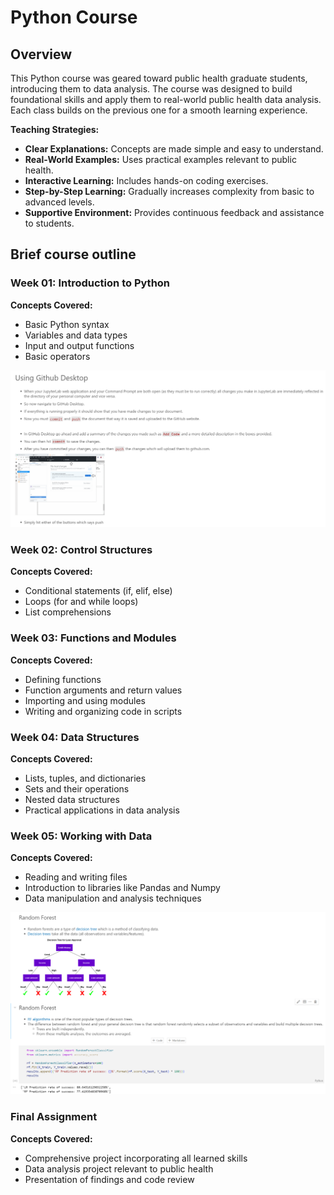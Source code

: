 # Python Course

## Overview
This Python course was geared toward public health graduate students, introducing them to data analysis. The course was designed to build foundational skills and apply them to real-world public health data analysis. Each class builds on the previous one for a smooth learning experience.

**Teaching Strategies:**
- **Clear Explanations:** Concepts are made simple and easy to understand.
- **Real-World Examples:** Uses practical examples relevant to public health.
- **Interactive Learning:** Includes hands-on coding exercises.
- **Step-by-Step Learning:** Gradually increases complexity from basic to advanced levels.
- **Supportive Environment:** Provides continuous feedback and assistance to students.

## Brief course outline

### Week 01: Introduction to Python
**Concepts Covered:**
- Basic Python syntax
- Variables and data types
- Input and output functions
- Basic operators

![Screenshot from Class 01](https://github.com/domlockett/python_course/blob/main/images/class_01.png)

### Week 02: Control Structures
**Concepts Covered:**
- Conditional statements (if, elif, else)
- Loops (for and while loops)
- List comprehensions

### Week 03: Functions and Modules
**Concepts Covered:**
- Defining functions
- Function arguments and return values
- Importing and using modules
- Writing and organizing code in scripts

### Week 04: Data Structures
**Concepts Covered:**
- Lists, tuples, and dictionaries
- Sets and their operations
- Nested data structures
- Practical applications in data analysis

### Week 05: Working with Data
**Concepts Covered:**
- Reading and writing files
- Introduction to libraries like Pandas and Numpy
- Data manipulation and analysis techniques

![Screenshot from Class 05](https://github.com/domlockett/python_course/blob/main/images/class_05.png)

### Final Assignment
**Concepts Covered:**
- Comprehensive project incorporating all learned skills
- Data analysis project relevant to public health
- Presentation of findings and code review

